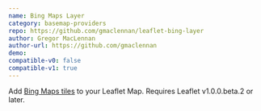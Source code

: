 ```yaml
---
name: Bing Maps Layer
category: basemap-providers
repo: https://github.com/gmaclennan/leaflet-bing-layer
author: Gregor MacLennan
author-url: https://github.com/gmaclennan
demo: 
compatible-v0: false
compatible-v1: true
---
```


Add <a href="https://msdn.microsoft.com/en-us/library/ff701721.aspx">Bing Maps tiles</a> to your Leaflet Map. Requires Leaflet v1.0.0.beta.2 or later.
